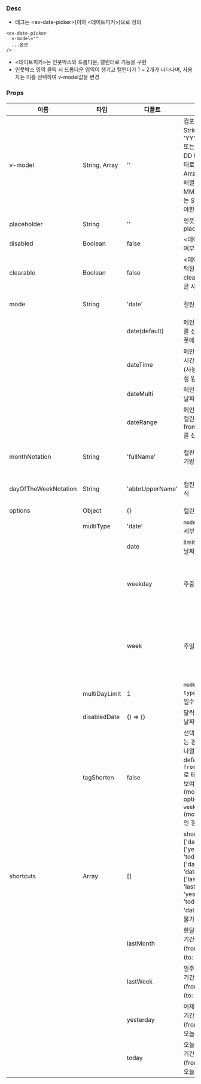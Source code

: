 ### Desc
- 태그는 &lt;ev-date-picker&gt;(이하 <데이트피커>)으로 정의

```
<ev-date-picker
  v-model=""
  ...옵션
/>
```
- <데이트피커>는 인풋박스와 드롭다운, 캘린더로 기능을 구현
- 인풋박스 영역 클릭 시 드롭다운 영역이 생기고 캘린더가 1 ~ 2개가 나타나며, 사용자는 이를 선택하여 v-model값을 변경

### Props

| 이름 | 타입 | 디폴트 | 설명 | 종류 |
| --- | ---- | ----- | ---- | --- |
| v-model | String, Array | '' | 컴포넌트 입력 값, String 타입인 경우는 'YYYY-MM-DD' 또는 'YYYY-MM-DD HH:MI:SS'의 형태로 작성해야하며, Array 타입인 경우는 배열 내에 'YYYY-MM-DD' 형식에 맞는 String 값을 넣어야한다.  | |
| placeholder | String | '' | 인풋박스의 placeholder |  |
| disabled | Boolean | false | <데이트피커> 사용여부 |  |
| clearable | Boolean | false | <데이트피커> 내 선택된 항목을 모두 clear할 수 있는 아이콘 사용 여부 |  |
| mode | String | 'date' | 캘린더 모드 | 'date', 'dateTime', 'dateMulti', 'dateRange' |
|  |  | date(default) | 메인 캘린더에서 날짜를 선택(사용자가 인풋에 직접 입력 가능) | 'YYYY-MM-DD' |
|  |  | dateTime | 메인 캘린더에 날짜와 시간(HMS)을 선택(사용자가 인풋에 직접 입력 가능) | 'YYYY-MM-DD HH:MI:SS' |
|  |  | dateMulti | 메인 캘린더에 여러 날짜는 선택 | \['YYYY-MM-DD', ...\] |
|  |  | dateRange | 메인 캘린더와 확장 캘린더에서 fromDate ~ toDate를 선택 | \['YYYY-MM-DD'`(fromDate)`, 'YYYY-MM-DD'`(toDate)`\] |
| monthNotation | String | 'fullName' | 캘린더 헤더의 월 표기방식 | 'fullName', 'abbrName', 'numberName', 'korName' |
| dayOfTheWeekNotation | String | 'abbrUpperName' | 캘린더의 요일 표기방식 | 'abbrUpperName', 'abbrLowerName', 'abbrPascalName', 'abbrKorName' |
| options | Object | {} | 캘린더의 세부 옵션 |  |
|  | multiType | 'date' | `mode: dateMulti` 의 세부 타입 | 'weekday', 'week', 'date' |
|  |  | date | limit 개수만큼 단일 날짜 선택 | \[YYYY-MM-DD, ...\] |
|  |  | weekday | 주중(월~금) 선택 | \['YYYY-MM-DD'`월`, 'YYYY-MM-DD'`화`, 'YYYY-MM-DD'`수`, 'YYYY-MM-DD'`목`, 'YYYY-MM-DD'`금`\] |
|  |  | week | 주일(일~토) 선택 | \['YYYY-MM-DD'`일`, 'YYYY-MM-DD'`월`, 'YYYY-MM-DD'`화`, 'YYYY-MM-DD'`수`, 'YYYY-MM-DD'`목`, 'YYYY-MM-DD'`금`, 'YYYY-MM-DD'`토`\] |
|  | multiDayLimit | 1 | `mode: dateMulti, type: date` 시 선택 일수 제한 |  |
|  | disabledDate | () => {} | 달력 상 사용불가능 날짜를 함수로 정의 |  |
|  | tagShorten | false | 선택된 날짜가 연속되는 경우 날짜를 모두 나열하는 것은 default이나, 이를 `fromDate ~ toDate`로 태그를 단축하여 보여주는 기능. (mode: `dateMulti`, options.multiType: `weekday` or `week`), (mode: `dateRange`)인 경우 사용 가능 |  |
| shortcuts | Array | [] | shortcut 버튼 <br> ['date','dateTime']: ['yesterday', 'today'] <br> ['dateRange', 'dateTimeRange'] : ['lastMonth', 'lastWeek', 'yesterday', 'today'] <br> 'dateMulti'는 사용 불가 | 'lastMonth', 'lastWeek', 'yesterday', 'today' |
|  |  | lastMonth | 한달 전 날짜 선택 <br> 기간 선택인 경우 (from: 한달 전) ~ (to: 오늘) | |
|  |  | lastWeek | 일주일 전 날짜 선택 <br> 기간 선택인 경우 (from: 1주일 전) ~ (to: 오늘) | |
|  |  | yesterday | 어제 날짜 선택 <br> 기간 선택인 경우 (from: 어제) ~ (to: 오늘) | |
|  |  | today | 오늘 날짜 선택 <br> 기간 선택인 경우 (from: 오늘) ~ (to: 오늘) | |
